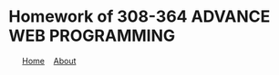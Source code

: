 <html>
 <title>Homework</title>
 <body>
<h1>Homework of 308-364 ADVANCE WEB PROGRAMMING</h1>
 
<ul>
<a href="Home.html">Home</a>&nbsp&nbsp&nbsp
<a href="About.html">About</a>
</ul>
</nav>
 </body>
</html>









